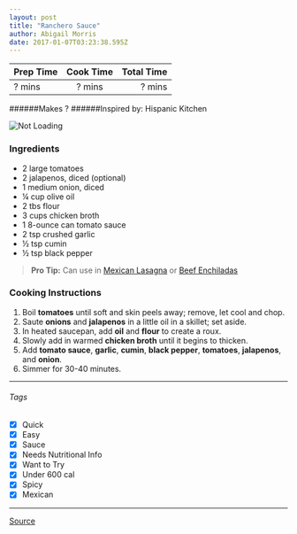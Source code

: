 ```yaml
---
layout: post
title: "Ranchero Sauce"
author: Abigail Morris
date: 2017-01-07T03:23:38.595Z
---
```


| Prep Time  | Cook Time    | Total Time  |
| ---------- |:------------:| -----------:|
| ? mins    | ? mins      | ? mins     |


######Makes ?
######Inspired by: Hispanic Kitchen

![Not Loading](http://i.imgur.com/LXckktdl.png)

### Ingredients

* 2 large tomatoes
* 2 jalapenos, diced (optional)
* 1 medium onion, diced
* ¼ cup olive oil
* 2 tbs flour
* 3 cups chicken broth
* 1 8-ounce can tomato sauce
* 2 tsp crushed garlic
* ½ tsp cumin
* ½ tsp black pepper

> **Pro Tip:** Can use in [Mexican Lasagna](https://github.com/abugail/recipes/blob/master/dinner/healthy-mexican-lasagna.md) or [Beef Enchiladas](https://github.com/abugail/recipes/blob/master/dinner/beef-enchiladas.md)

### Cooking Instructions

1. Boil **tomatoes** until soft and skin peels away; remove, let cool and chop.
2. Saute **onions** and **jalapenos** in a little oil in a skillet; set aside.
3. In heated saucepan, add **oil** and **flour** to create a roux.
4. Slowly add in warmed **chicken broth** until it begins to thicken.
5. Add **tomato sauce**, **garlic**, **cumin**, **black pepper**, **tomatoes**, **jalapenos**, and **onion**.
6. Simmer for 30-40 minutes.


---

###### Tags
- [x] Quick
- [x] Easy
- [x] Sauce
- [x] Needs Nutritional Info
- [x] Want to Try
- [x] Under 600 cal
- [x] Spicy
- [x] Mexican

---

[Source](http://hispanickitchen.com/beef-enchiladas-with-ranchero-sauce/)

